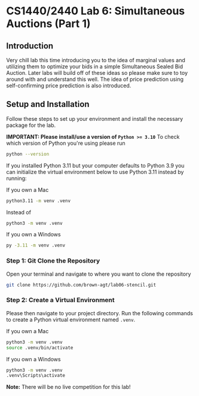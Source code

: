 # CS1440/2440 Lab 6: Simultaneous Auctions (Part 1)

## Introduction
Very chill lab this time introducing you to the idea of marginal values and utilizing them to optimize your bids in a simple Simultaneous Sealed Bid Auction. Later labs will build off of these ideas so please make sure to toy around with and understand this well. 
The idea of price prediction using self-confirming price prediction is also introduced.

## Setup and Installation
Follow these steps to set up your environment and install the necessary package for the lab.

**IMPORTANT: Please install/use a version of `Python >= 3.10`**
To check which version of Python you're using please run
```bash
python --version
```

If you installed Python 3.11 but your computer defaults to Python 3.9 you can initialize the virtual environment below to use 
Python 3.11 instead by running:

If you own a Mac 
```bash
python3.11 -m venv .venv
```
Instead of 
```bash
python3 -m venv .venv
```

If you own a Windows 
```bash
py -3.11 -m venv .venv
```

### Step 1: Git Clone the Repository 
Open your terminal and navigate to where you want to clone the repository
```bash 
git clone https://github.com/brown-agt/lab06-stencil.git
```

### Step 2: Create a Virtual Environment
Please then navigate to your project directory. Run the following commands to create a Python virtual environment named `.venv`.

If you own a Mac 
```bash
python3 -m venv .venv
source .venv/bin/activate
```

If you own a Windows 
```bash 
python3 -m venv .venv
.venv\Scripts\activate
```

**Note:** There will be no live competition for this lab! 
